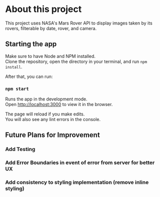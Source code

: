 # About this project

This project uses NASA's Mars Rover API to display images taken by its rovers, filterable by date, rover, and camera.

## Starting the app

Make sure to have Node and NPM installed.\
Clone the repository, open the directory in your terminal, and run `npm install`.

After that, you can run:

### `npm start`

Runs the app in the development mode.\
Open [http://localhost:3000](http://localhost:3000) to view it in the browser.

The page will reload if you make edits.\
You will also see any lint errors in the console.

## Future Plans for Improvement

### Add Testing

### Add Error Boundaries in event of error from server for better UX

### Add consistency to styling implementation (remove inline styling)
